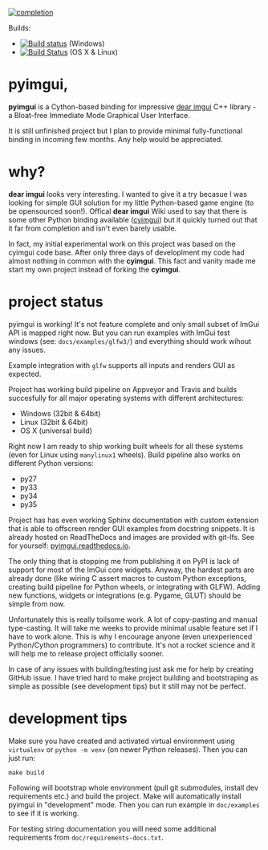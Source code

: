 [![completion](https://img.shields.io/badge/completion-37%25%20%28148%20of%20390%29-blue.svg)](https://github.com/swistakm/pyimgui)

Builds:
* [![Build status](https://ci.appveyor.com/api/projects/status/s7pud6on7dww89iv?svg=true)](https://ci.appveyor.com/project/swistakm/pyimgui) (Windows)
* [![Build Status](https://travis-ci.org/swistakm/pyimgui.svg?branch=master)](https://travis-ci.org/swistakm/pyimgui) (OS X & Linux)


# pyimgui,

**pyimgui** is a Cython-based binding for impressive 
[dear imgui](https://github.com/ocornut/imgui) C++ library - 
a Bloat-free Immediate Mode Graphical User Interface.
 
It is still unfinished project but I plan to provide minimal fully-functional
binding in incoming few months. Any help would be appreciated.


# why?

**dear imgui** looks very interesting. I wanted to give it a try becasue I was
looking for simple GUI solution for my little Python-based game engine (to be
opensourced soon!). Offical **dear imgui** Wiki used to say that there is some
other Python binding available ([cyimgui](https://github.com/chromy/cyimgui)) 
but it quickly turned out that it far from completion and isn't even barely 
usable.

In fact, my initial experimental work on this project was based on the cyimgui 
code base. After only three days of developlment my code had almost nothing in 
common with the **cyimgui**. This fact and vanity made me start my own project 
instead of forking the **cyimgui**.


# project status

pyimgui is working! It's not feature complete and only small subset of ImGui
API is mapped right now. But you can run examples with ImGui test windows (see:
`docs/examples/glfw3/`) and everything should work wihout any issues.

Example integration with `glfw` supports all inputs and renders GUI as expected.

Project has working build pipeline on Appveyor and Travis and builds 
succesfully for all major operating systems with different architectures:

* Windows (32bit & 64bit)
* Linux (32bit & 64bit)
* OS X (universal build)

Right now I am ready to ship working built wheels for all these systems (even 
for Linux using `manylinux1` wheels). Build pipeline also works on different
Python versions:

* py27
* py33
* py34
* py35


Project has has even working Sphinx documentation with custom extension that
is able to offscreen render GUI examples from docstring snippets. It is already
hosted on ReadTheDocs and images are provided with git-lfs. See for yourself: 
[pyimgui.readthedocs.io](http://pyimgui.readthedocs.io/en/latest/index.html).



The only thing that is stopping me from publishing it on PyPI is lack of
support for most of the ImGui core widgets. Anyway, the hardest parts are
already done (like wiring C assert macros to custom Python exceptions, creating build 
pipeline for Python wheels, or integrating with GLFW). Adding new functions, 
widgets or integrations (e.g. Pygame, GLUT) should be simple from now.

Unfortunately this is really toilsome work. A lot of copy-pasting and
manual type-casting. It will take me weeks to provide minimal usable feature
set if I have to work alone. This is why I encourage anyone (even unexperienced
Python/Cython programmers) to contribute. It's not a rocket science and it
will help me to release project officially sooner.

In case of any issues with building/testing just ask me for help by creating
GitHub issue. I have tried hard to make project building and bootstraping as 
simple as possible (see development tips) but it still may not be perfect.


# development tips

Make sure you have created and activated virtual environment using `virtualenv`
or `python -m venv` (on newer Python releases). Then you can just run:

    make build
    
Following will bootstrap whole environment (pull git submodules, install 
dev requirements etc.) and build the project. Make will automatically install
pyimgui in "development" mode. Then you can run example in `doc/examples`
to see if it is working.

For testing string documentation you will need some additional requirements
from `doc/requirements-docs.txt`.

